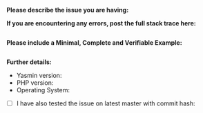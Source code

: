 <!--
If you need help with Yasmin, please visit the Discord guild! The issue tracker is only for bug reports and enhancement suggestions.
-->
**Please describe the issue you are having:**


**If you are encountering any errors, post the full stack trace here:**
```

```

**Please include a Minimal, Complete and Verifiable Example:**
```php

```

**Further details:**

- Yasmin version:
- PHP version:
- Operating System:

- [ ] I have also tested the issue on latest master with commit hash:
